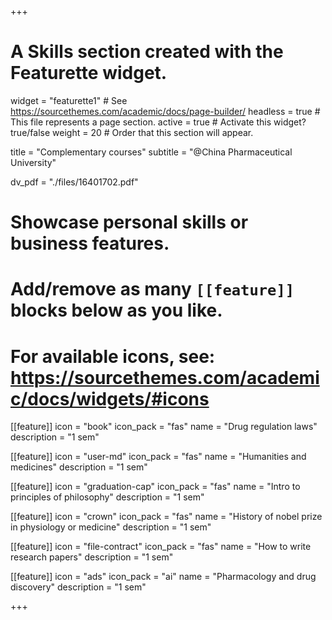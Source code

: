 +++
# A Skills section created with the Featurette widget.
widget = "featurette1"  # See https://sourcethemes.com/academic/docs/page-builder/
headless = true  # This file represents a page section.
active = true  # Activate this widget? true/false
weight = 20  # Order that this section will appear.

title = "Complementary courses"
subtitle = "@China Pharmaceutical University"

dv_pdf = "./files/16401702.pdf"

# Showcase personal skills or business features.
# 
# Add/remove as many `[[feature]]` blocks below as you like.
# 
# For available icons, see: https://sourcethemes.com/academic/docs/widgets/#icons

[[feature]]
  icon = "book"
  icon_pack = "fas"
  name = "Drug regulation laws"
  description = "1 sem"
  
[[feature]]
  icon = "user-md"
  icon_pack = "fas"
  name = "Humanities and medicines"
  description = "1 sem"  
  
[[feature]]
  icon = "graduation-cap"
  icon_pack = "fas"
  name = "Intro to principles of philosophy"
  description = "1 sem"  
  
  [[feature]]
  icon = "crown"
  icon_pack = "fas"
  name = "History of nobel prize in physiology or medicine"
  description = "1 sem"   

[[feature]]
  icon = "file-contract"
  icon_pack = "fas"
  name = "How to write research papers"
  description = "1 sem"  
  
  [[feature]]
  icon = "ads"
  icon_pack = "ai"
  name = "Pharmacology and drug discovery"
  description = "1 sem"  
  

+++

